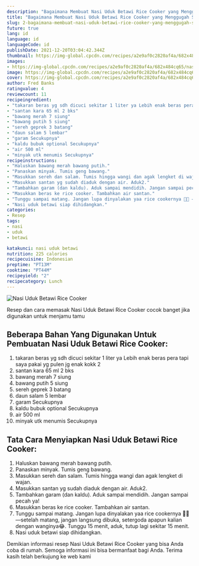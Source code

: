 ```yaml
---
description: "Bagaimana Membuat Nasi Uduk Betawi Rice Cooker yang Menggugah Selera"
title: "Bagaimana Membuat Nasi Uduk Betawi Rice Cooker yang Menggugah Selera"
slug: 2-bagaimana-membuat-nasi-uduk-betawi-rice-cooker-yang-menggugah-selera
future: true
lang: id
language: id
languageCode: id
publishDate: 2021-12-20T03:04:42.344Z 
thumbnail: https://img-global.cpcdn.com/recipes/a2e9af0c2820af4a/682x484cq65/nasi-uduk-betawi-rice-cooker-foto-resep-utama.webp
images:
- https://img-global.cpcdn.com/recipes/a2e9af0c2820af4a/682x484cq65/nasi-uduk-betawi-rice-cooker-foto-resep-utama.webp
image: https://img-global.cpcdn.com/recipes/a2e9af0c2820af4a/682x484cq65/nasi-uduk-betawi-rice-cooker-foto-resep-utama.webp
cover: https://img-global.cpcdn.com/recipes/a2e9af0c2820af4a/682x484cq65/nasi-uduk-betawi-rice-cooker-foto-resep-utama.webp
author: Fred Banks
ratingvalue: 4
reviewcount: 11
recipeingredient:
- "takaran beras yg sdh dicuci sekitar 1 liter ya Lebih enak beras pera tapi saya pakai yg pulen jg enak kokk 2"
- "santan kara 65 ml 2 bks"
- "bawang merah 7 siung"
- "bawang putih 5 siung"
- "sereh geprek 3 batang"
- "daun salam 5 lembar"
- "garam Secukupnya"
- "kaldu bubuk optional Secukupnya"
- "air 500 ml"
- "minyak utk menumis Secukupnya"
recipeinstructions:
- "Haluskan bawang merah bawang putih."
- "Panaskan minyak. Tumis geng bawang."
- "Masukkan sereh dan salam. Tumis hingga wangi dan agak lengket di wajan."
- "Masukkan santan yg sudah diaduk dengan air. Aduk2."
- "Tambahkan garam (dan kaldu). Aduk sampai mendidih. Jangan sampai pecah ya!"
- "Masukkan beras ke rice cooker. Tambahkan air santan."
- "Tunggu sampai matang. Jangan lupa dinyalakan yaa rice cookernya 🤭😂 —setelah matang, jangan langsung dibuka, setergoda apapun kalian dengan wanginya😂. Tunggu 15 menit, aduk, tutup lagi sekitar 15 menit."
- "Nasi uduk betawi siap dihidangkan."
categories:
- Resep
tags:
- nasi
- uduk
- betawi

katakunci: nasi uduk betawi 
nutrition: 225 calories
recipecuisine: Indonesian
preptime: "PT13M"
cooktime: "PT44M"
recipeyield: "2"
recipecategory: Lunch
---
```



![Nasi Uduk Betawi Rice Cooker](https://img-global.cpcdn.com/recipes/a2e9af0c2820af4a/682x484cq65/nasi-uduk-betawi-rice-cooker-foto-resep-utama.webp)

Resep dan cara memasak  Nasi Uduk Betawi Rice Cooker cocok banget jika digunakan untuk menjamu tamu

<!--inarticleads1-->

## Beberapa Bahan Yang Digunakan Untuk Pembuatan Nasi Uduk Betawi Rice Cooker:

1. takaran beras yg sdh dicuci sekitar 1 liter ya Lebih enak beras pera tapi saya pakai yg pulen jg enak kokk 2
1. santan kara 65 ml 2 bks
1. bawang merah 7 siung
1. bawang putih 5 siung
1. sereh geprek 3 batang
1. daun salam 5 lembar
1. garam Secukupnya
1. kaldu bubuk optional Secukupnya
1. air 500 ml
1. minyak utk menumis Secukupnya



<!--inarticleads2-->

## Tata Cara Menyiapkan Nasi Uduk Betawi Rice Cooker:

1. Haluskan bawang merah bawang putih.
1. Panaskan minyak. Tumis geng bawang.
1. Masukkan sereh dan salam. Tumis hingga wangi dan agak lengket di wajan.
1. Masukkan santan yg sudah diaduk dengan air. Aduk2.
1. Tambahkan garam (dan kaldu). Aduk sampai mendidih. Jangan sampai pecah ya!
1. Masukkan beras ke rice cooker. Tambahkan air santan.
1. Tunggu sampai matang. Jangan lupa dinyalakan yaa rice cookernya 🤭😂 —setelah matang, jangan langsung dibuka, setergoda apapun kalian dengan wanginya😂. Tunggu 15 menit, aduk, tutup lagi sekitar 15 menit.
1. Nasi uduk betawi siap dihidangkan.




Demikian informasi  resep Nasi Uduk Betawi Rice Cooker   yang bisa Anda coba di rumah. Semoga informasi ini bisa bermanfaat bagi Anda. Terima kasih telah berkujung ke web kami
